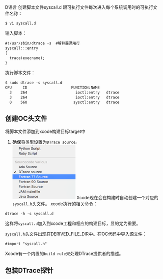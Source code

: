 D语言
创建脚本文件syscall.d
跟可执行文件每次进入每个系统调用时的可执行文件名称：
```shell
$ vi syscall.d
```
输入脚本：
```shell
#!/usr/sbin/dtrace -s  #解释器调用行
syscall:::entry
{
  trace(execname);
}
```
执行脚本文件：
```shell
$ sudo dtrace -s syscall.d
CPU     ID                    FUNCTION:NAME
  3    264                      ioctl:entry   dtrace                           
  3    264                      ioctl:entry   dtrace                           
  0    560                     sysctl:entry   dtrace  
```

## 创建OC头文件 
将脚本文件添加到xcode构建目标target中  
1. 确保将类型设置为`DTrace source`。   
![](InputStreamTest/指定文件类型.png)
Xcode现在会在构建时自动创建一个对应的`syscall.h`头文件。
xcode执行的相关命令：
```shell
dtrace -h -s syscall.d
```
这样将`syscall.d`加入到xcode工程和相应的构建目标，显的尤为重要。

`syscall.h`头文件出现在DERIVED_FILE_DIR中。在OC代码中导入源文件：
```objc
#import "syscall.h"
```
Xcode有一个内置的`build rule`来处理DTrace提供者的描述。

## 包装DTrace探针



